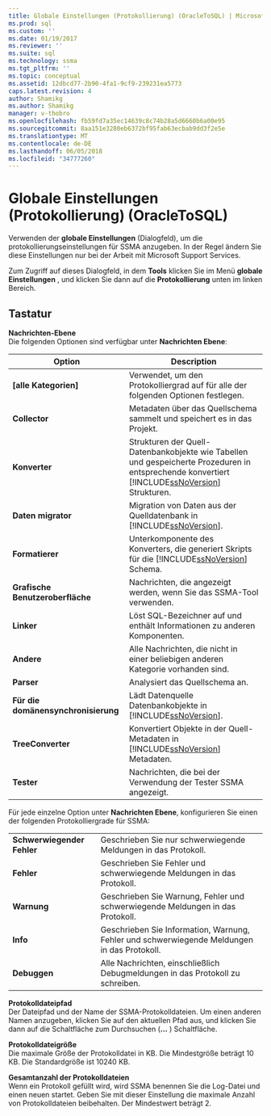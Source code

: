 ```yaml
---
title: Globale Einstellungen (Protokollierung) (OracleToSQL) | Microsoft Docs
ms.prod: sql
ms.custom: ''
ms.date: 01/19/2017
ms.reviewer: ''
ms.suite: sql
ms.technology: ssma
ms.tgt_pltfrm: ''
ms.topic: conceptual
ms.assetid: 12dbcd77-2b90-4fa1-9cf9-239231ea5773
caps.latest.revision: 4
author: Shamikg
ms.author: Shamikg
manager: v-thobro
ms.openlocfilehash: fb59fd7a35ec14639c8c74b28a5d6660b6a00e95
ms.sourcegitcommit: 8aa151e3280eb6372bf95fab63ecbab9dd3f2e5e
ms.translationtype: MT
ms.contentlocale: de-DE
ms.lasthandoff: 06/05/2018
ms.locfileid: "34777260"
---
```

# <a name="global-settings-logging-oracletosql"></a>Globale Einstellungen (Protokollierung) (OracleToSQL)
Verwenden der **globale Einstellungen** (Dialogfeld), um die protokollierungseinstellungen für SSMA anzugeben. In der Regel ändern Sie diese Einstellungen nur bei der Arbeit mit Microsoft Support Services.  
  
Zum Zugriff auf dieses Dialogfeld, in dem **Tools** klicken Sie im Menü **globale Einstellungen** , und klicken Sie dann auf die **Protokollierung** unten im linken Bereich.  
  
## <a name="options"></a>Tastatur  
**Nachrichten-Ebene**  
Die folgenden Optionen sind verfügbar unter **Nachrichten Ebene**:  
  
|Option|Description|  
|----------|---------------|  
|**[alle Kategorien]**|Verwendet, um den Protokolliergrad auf für alle der folgenden Optionen festlegen.|  
|**Collector**|Metadaten über das Quellschema sammelt und speichert es in das Projekt.|  
|**Konverter**|Strukturen der Quell-Datenbankobjekte wie Tabellen und gespeicherte Prozeduren in entsprechende konvertiert [!INCLUDE[ssNoVersion](../../includes/ssnoversion_md.md)] Strukturen.|  
|**Daten migrator**|Migration von Daten aus der Quelldatenbank in [!INCLUDE[ssNoVersion](../../includes/ssnoversion_md.md)].|  
|**Formatierer**|Unterkomponente des Konverters, die generiert Skripts für die [!INCLUDE[ssNoVersion](../../includes/ssnoversion_md.md)] Schema.|  
|**Grafische Benutzeroberfläche**|Nachrichten, die angezeigt werden, wenn Sie das SSMA-Tool verwenden.|  
|**Linker**|Löst SQL-Bezeichner auf und enthält Informationen zu anderen Komponenten.|  
|**Andere**|Alle Nachrichten, die nicht in einer beliebigen anderen Kategorie vorhanden sind.|  
|**Parser**|Analysiert das Quellschema an.|  
|**Für die domänensynchronisierung**|Lädt Datenquelle Datenbankobjekte in [!INCLUDE[ssNoVersion](../../includes/ssnoversion_md.md)].|  
|**TreeConverter**|Konvertiert Objekte in der Quell-Metadaten in [!INCLUDE[ssNoVersion](../../includes/ssnoversion_md.md)] Metadaten.|  
|**Tester**|Nachrichten, die bei der Verwendung der Tester SSMA angezeigt.|  
  
Für jede einzelne Option unter **Nachrichten Ebene**, konfigurieren Sie einen der folgenden Protokolliergrade für SSMA:  
  
|||  
|-|-|  
|**Schwerwiegender Fehler**|Geschrieben Sie nur schwerwiegende Meldungen in das Protokoll.|  
|**Fehler**|Geschrieben Sie Fehler und schwerwiegende Meldungen in das Protokoll.|  
|**Warnung**|Geschrieben Sie Warnung, Fehler und schwerwiegende Meldungen in das Protokoll.|  
|**Info**|Geschrieben Sie Information, Warnung, Fehler und schwerwiegende Meldungen in das Protokoll.|  
|**Debuggen**|Alle Nachrichten, einschließlich Debugmeldungen in das Protokoll zu schreiben.|  
  
**Protokolldateipfad**  
Der Dateipfad und der Name der SSMA-Protokolldateien. Um einen anderen Namen anzugeben, klicken Sie auf den aktuellen Pfad aus, und klicken Sie dann auf die Schaltfläche zum Durchsuchen (**...** ) Schaltfläche.  
  
**Protokolldateigröße**  
Die maximale Größe der Protokolldatei in KB. Die Mindestgröße beträgt 10 KB. Die Standardgröße ist 10240 KB.  
  
**Gesamtanzahl der Protokolldateien**  
Wenn ein Protokoll gefüllt wird, wird SSMA benennen Sie die Log-Datei und einen neuen startet. Geben Sie mit dieser Einstellung die maximale Anzahl von Protokolldateien beibehalten. Der Mindestwert beträgt 2.  
  

